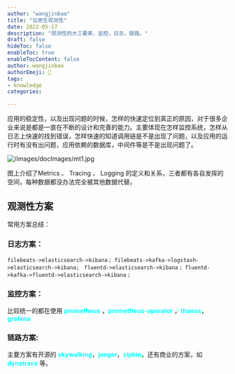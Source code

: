 ```yaml
---
author: "wangjinbao"
title: "云原生观测性"
date: 2022-05-17
description: "观测性的大三要素，监控，日志，链路。"
draft: false
hideToc: false
enableToc: true
enableTocContent: false
author: wangjinbao
authorEmoji: 👻
tags:
- knowledge
categories:

---
```


应用的稳定性，以及出现问题的时候，怎样的快速定位到真正的原因，对于很多企业来说是都是一直在不断的设计和完善的能力。主要体现在怎样监控系统，怎样从日志上快速的找到错误，怎样快速的知道调用链是不是出现了问题，以及应用的运行时有没有出问题，应用依赖的数据库，中间件等是不是出现问题了。

![/images/docImages/mt1.jpg](/images/docImages/mt1.jpg)

图上介绍了Metrics 、 Tracing 、 Logging 的定义和关系，三者都有各自发挥的空间，每种数据都没办法完全被其他数据代替。


## 观测性方案
常用方案总结：
### 日志方案：
`filebeats->elasticsearch->kibana；`
`filebeats->kafka->logstash->elasticsearch->kibana; `
`fluentd->elasticsearch->kibana；`
`fluentd->kafka->fluentd->elasticsearch->kibana；`

### 监控方案：
比较统一的都在使用 <font color='cyan'>**prometheus**</font> ，<font color='cyan'>**prometheus-operator**</font> ，<font color='cyan'>**thanos**</font>，<font color='cyan'>**grafana**</font>

### 链路方案:
主要方案有开源的 <font color='cyan'>**skywalking**</font>，<font color='cyan'>**jaeger**</font>，<font color='cyan'>**zipkin**</font>，还有商业的方案，如 <font color='cyan'>**dynatrace**</font> 等。


